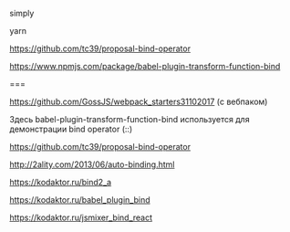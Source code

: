 simply

yarn


https://github.com/tc39/proposal-bind-operator

https://www.npmjs.com/package/babel-plugin-transform-function-bind

===

https://github.com/GossJS/webpack_starters31102017 (с вебпаком)

Здесь babel-plugin-transform-function-bind используется для демонстрации bind operator (::)

https://github.com/tc39/proposal-bind-operator

http://2ality.com/2013/06/auto-binding.html


https://kodaktor.ru/bind2_a

https://kodaktor.ru/babel_plugin_bind

https://kodaktor.ru/jsmixer_bind_react
